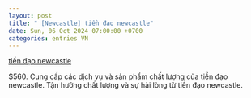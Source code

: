 ```yaml
---
layout: post
title: " [Newcastle] tiền đạo newcastle"
date: Sun, 06 Oct 2024 07:00:00 +0700
categories: entries VN
---
```

[tiền đạo newcastle](https://www.bienphong.com.vn/ti%E1%BB%81n-%C4%91%E1%BA%A1o-newcastle.phtm)

$560. Cung cấp các dịch vụ và sản phẩm chất lượng của tiền đạo newcastle. Tận hưởng chất lượng và sự hài lòng từ tiền đạo newcastle.

